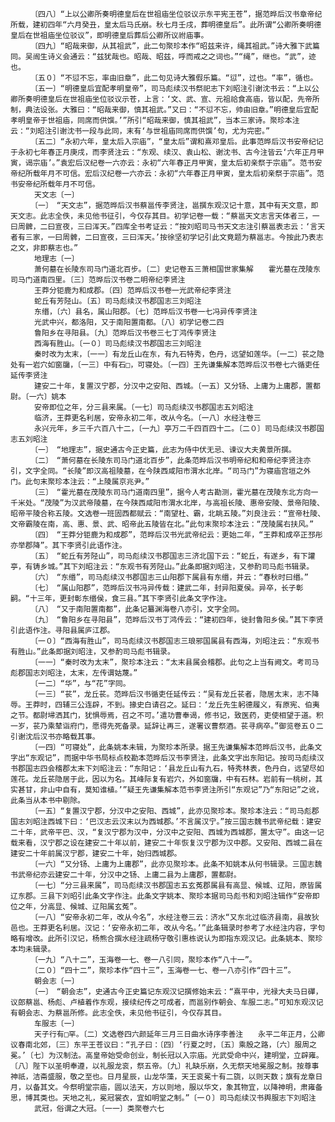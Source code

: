 <!-- { "loadSidebar": true } -->
      　　〔四八〕“上以公卿所奏明德皇后在世祖庙坐位驳议示东平宪王苍”，据范晔后汉书章帝纪所载，建初四年“六月癸丑，皇太后马氏崩。秋七月壬戌，葬明德皇后”。此所谓“公卿所奏明德皇后在世祖庙坐位驳议”，即明德皇后葬后公卿所议祔庙事。
      　　〔四九〕“昭哉来御，从其祖武”，此二句聚珍本作“昭兹来许，绳其祖武。”诗大雅下武篇同。吴闿生诗义会通云：“兹犹哉也。昭哉、昭兹，呼而戒之之词也。”“绳”，继也。“武”，迹也。
      　　〔五０〕“不愆不忘，率由旧章”，此二句见诗大雅假乐篇。“愆”，过也。“率”，循也。
      　　〔五一〕“明德皇后宜配孝明皇帝”，司马彪续汉书祭祀志下刘昭注引谢沈书云：“上以公卿所奏明德皇后在世祖庙坐位驳议示苍，上言：‘文、武、宣、元祖祫食高庙，皆以配，先帝所制，典法设张。大雅曰：“昭哉来御，慎其祖武。”又曰：“不愆不忘，帅由旧章。”明德皇后宜配孝明皇帝于世祖庙，同席而供馔。’”所引“昭哉来御，慎其祖武”，当本三家诗。聚珍本注云：“刘昭注引谢沈书一段与此同，末有‘与世祖庙同席而供馔’句，尤为完密。”
      　　〔五二〕“永初六年，皇太后入宗庙”，“皇太后”谓和熹邓皇后。此事范晔后汉书安帝纪记于永初七年春正月庚戌，而李贤注云：“东观、续汉、袁山松、谢沈书、古今注皆云‘六年正月甲寅，谒宗庙’。”袁宏后汉纪卷一六亦云：永初“六年春正月甲寅，皇太后初亲祭于宗庙”。范书安帝纪所载年月不可信。宏后汉纪卷一六亦云：永初“六年春正月甲寅，皇太后初亲祭于宗庙”。范书安帝纪所载年月不可信。
      　　天文志〔一〕
      　　〔一〕　“天文志”，据范晔后汉书蔡邕传李贤注，邕撰东观汉记十意，其中有天文意，即天文志。此志全佚，未见他书征引，今仅存其目。初学记卷一载：“蔡邕天文志言天体者三，一曰周髀，二曰宣夜，三曰浑天。”四库全书考证云：“按刘昭司马书天文志注引蔡邕表志云：‘言天者有三家，一曰周髀，二曰宣夜，三曰浑天。’按徐坚初学记引此文竟题为蔡邕志。今按此乃表志之文，非即蔡志也。”
      　　地理志〔一〕
      　　萧何墓在长陵东司马门道北百步。〔二〕史记卷五三萧相国世家集解　　霍光墓在茂陵东司马门道南四里。〔三〕范晔后汉书卷二明帝纪李贤注
      　　王莽分钜鹿为和成郡。〔四〕范晔后汉书卷一光武帝纪李贤注
      　　蛇丘有芳陉山。〔五〕司马彪续汉书郡国志三刘昭注
      　　东缗，〔六〕县名，属山阳郡。〔七〕范晔后汉书卷一七冯异传李贤注
      　　光武中兴，都洛阳，又于南阳置南都。〔八〕初学记卷二四
      　　鲁阳乡在寻阳县。〔九〕范晔后汉书卷三七丁鸿传李贤注
      　　西海有胜山。〔一０〕司马彪续汉书郡国志三刘昭注
      　　秦时改为太末，〔一一〕有龙丘山在东，有九石特秀，色丹，远望如莲华。〔一二〕苌之隐处有一岩穴如窗牖，〔一三〕中有石□，可寝处。〔一四〕王先谦集解本范晔后汉书卷七六循吏任延传李贤注
      　　建安二十年，复置汉宁郡，分汉中之安阳、西城。〔一五〕又分钖、上庸为上庸郡，置都尉。〔一六〕姚本
      　　安帝即位之年，分三县来属。〔一七〕司马彪续汉书郡国志五刘昭注
      　　临济，王莽更名利居，安帝永初二年，改从今名。〔一八〕水经注卷三
      　　永兴元年，乡三千六百八十二，〔一九〕亭万二千四百四十二。〔二０〕司马彪续汉书郡国志五刘昭注
      　　〔一〕　“地理志”，据史通古今正史篇，此志为侍中伏无忌、谏议大夫黄景所撰。
      　　〔二〕　“萧何墓在长陵东司马门道北百步”，此条范晔后汉书明帝纪和和帝纪李贤注亦引，文字全同。“长陵”即汉高祖陵墓，在今陕西咸阳市渭水北岸。“司马门”为寝庙宫垣之外门。此句末聚珍本注云：“上陵属京兆尹。”
      　　〔三〕　“霍光墓在茂陵东司马门道南四里”，据今人考古勘测，霍光墓在茂陵东北方向一千米处。“茂陵”为汉武帝陵墓，在今陕西咸阳市渭水北岸，与高祖长陵、惠帝安陵、景帝阳陵、昭帝平陵合称五陵。文选卷一班固西都赋云：“南望杜、霸，北眺五陵。”刘良注云：“宣帝杜陵、文帝霸陵在南，高、惠、景、武、昭帝此五陵皆在北。”此句末聚珍本注云：“茂陵属右扶风。”
      　　〔四〕　“王莽分钜鹿为和成郡”，范晔后汉书光武帝纪云：更始二年，“王莽和成卒正邳彤亦举郡降”。其下李贤引此语作注。
      　　〔五〕　“蛇丘有芳陉山”，司马彪续汉书郡国志三济北国下云：“蛇丘，有遂乡，有下讙亭，有铸乡城。”其下刘昭注云：“东观书有芳陉山。”此条即据刘昭注，又参酌司马彪书辑录。
      　　〔六〕　“东缗”，司马彪续汉书郡国志三山阳郡下属县有东缗，并云：“春秋时曰缗。”
      　　〔七〕　“属山阳郡”，范晔后汉书冯异传载：建武二年，封异阳夏侯。异卒，长子彰嗣。“十三年，更封彰东缗侯，食三县。”其下李贤引此条文字作注。
      　　〔八〕　“又于南阳置南都”，此条记纂渊海卷八亦引，文字全同。
      　　〔九〕　“鲁阳乡在寻阳县”，范晔后汉书丁鸿传云：“建初四年，徙封鲁阳乡侯。”其下李贤引此语作注。寻阳县属庐江郡。
      　　〔一０〕“西海有胜山”，司马彪续汉书郡国志三琅邪国属县有西海，刘昭注云：“东观书有胜山。”此条即据刘昭注，又参酌司马彪书辑录。
      　　〔一一〕“秦时改为太末”，聚珍本注云：“太末县属会稽郡。此句之上当有阙文。考司马彪郡国志刘昭注，太末，左传谓姑蔑。”
      　　〔一二〕“华”，与“花”字同。
      　　〔一三〕“苌”，龙丘苌。范晔后汉书循吏任延传云：“吴有龙丘苌者，隐居太末，志不降辱。王莽时，四辅三公连辟，不到。掾史白请召之。延曰：‘龙丘先生躬德履义，有原宪、伯夷之节。都尉埽洒其门，犹惧辱焉，召之不可。’遣功曹奉谒，修书记，致医药，吏使相望于道。积一岁，苌乃乘辇诣府门，愿得先死备录。延辞让再三，遂署议曹祭酒。苌寻病卒。”御览卷五０二引谢沈后汉书亦略载其事。
      　　〔一四〕“可寝处”，此条姚本未辑，为聚珍本所录。据王先谦集解本范晔后汉书，此条文字出“东观记”，而据中华书局标点校勘本范晔后汉书李贤注，此条文字出东阳记。按司马彪续汉书郡国志四会稽郡太末下刘昭注云：“东阳记：‘县龙丘山有九石，特秀林表，色丹白，远望尽如莲花。龙丘苌隐居于此，因以为名。其峰际复有岩穴，外如窗牖，中有石林。岩前有一桃树，其实甚甘，非山中自有，莫知谁植。’”疑王先谦集解本范书李贤注所引“东观记”乃“东阳记”之讹，此条当从本书中剔除。
      　　〔一五〕“复置汉宁郡，分汉中之安阳、西城”，此亦见聚珍本。聚珍本注云：“司马彪郡国志刘昭注西城下曰：‘巴汉志云汉末以为西城郡。’不言属汉宁。”按三国志魏书武帝纪载：建安二十年，武帝平巴、汉，“复汉宁郡为汉中，分汉中之安阳、西城为西城郡，置太守”。由这一记载来看，汉宁郡之设在建安二十年以前，建安二十年恢复汉宁郡为汉中郡。又安阳、西城二县在建安二十年前属汉宁郡，建安二十年，始归西城郡。
      　　〔一六〕“又分钖、上庸为上庸郡”，此亦见聚珍本。此条不知姚本从何书辑录。三国志魏书武帝纪亦云建安二十年，分汉中之钖、上庸二县为上庸郡，置都尉。
      　　〔一七〕“分三县来属”，司马彪续汉书郡国志五玄菟郡属县有高显、候城、辽阳，原皆属辽东郡。三县下刘昭引此条文字作注。此条文字姚本、聚珍本据司马彪书和刘昭注辑作“安帝即位之年，分高显、候城、辽阳属玄菟”。
      　　〔一八〕“安帝永初二年，改从今名”，水经注卷三云：济水“又东北过临济县南，县故狄邑也。王莽更名利居。汉记：‘安帝永初二年，改从今名。’”此条辑录时参考了水经注内容，字句略有增改。此所引汉记，杨熊合撰水经注疏杨守敬引惠栋说认为即指东观汉记。此条姚本、聚珍本均未辑录。
      　　〔一九〕“八十二”，玉海卷一七、卷一八引同，聚珍本作“八十一”。
      　　〔二０〕“四十二”，聚珍本作“四十三”，玉海卷一七、卷一八亦引作“四十三”。
      　　朝会志〔一〕
      　　〔一〕　“朝会志”，史通古今正史篇记东观汉记撰修始末云：“熹平中，光禄大夫马日磾，议郎蔡邕、杨彪、卢植着作东观，接续纪传之可成者，而邕别作朝会、车服二志。”可知东观汉记有朝会志、为蔡邕所修。此志全佚，未见他书征引，今仅存其目。
      　　车服志〔一〕
      　　天子行有□罕。〔二〕文选卷四六颜延年三月三日曲水诗序李善注　　永平二年正月，公卿议春南北郊，〔三〕东平王苍议曰：“孔子曰：〔四〕‘行夏之时，〔五〕乘殷之路，〔六〕服周之冕。’〔七〕为汉制法。高皇帝始受命创业，制长冠以入宗庙。光武受命中兴，建明堂，立辟雍。〔八〕陛下以圣明奉遵，以礼服龙衮，祭五帝。〔九〕礼缺乐崩，久无祭天地冕服之制。按尊事神祇，洁斋盛服，敬之至也。日月星辰，山龙华藻，天王衮冕十有二旒，以则天数；旗有龙章日月，以备其文。今祭明堂宗庙，圆以法天，方以则地，服以华文，象其物宜，以降神明，肃雍备思，博其类也。天地之礼，冕冠裳衣，宜如明堂之制。”〔一０〕司马彪续汉书舆服志下刘昭注
      　　武冠，俗谓之大冠。〔一一〕类聚卷六七
